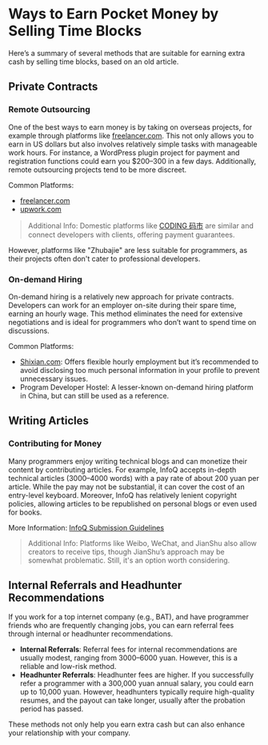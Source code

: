 # Ways to Earn Pocket Money by Selling Time Blocks

Here’s a summary of several methods that are suitable for earning extra cash by selling time blocks, based on an old article.

## Private Contracts

### Remote Outsourcing

One of the best ways to earn money is by taking on overseas projects, for example through platforms like [freelancer.com](http://freelancer.com). This not only allows you to earn in US dollars but also involves relatively simple tasks with manageable work hours. For instance, a WordPress plugin project for payment and registration functions could earn you $200–300 in a few days. Additionally, remote outsourcing projects tend to be more discreet.

Common Platforms:
- [freelancer.com](http://freelancer.com)
- [upwork.com](https://www.upwork.com/)

> Additional Info: Domestic platforms like [CODING 码市](https://mart.coding.net) are similar and connect developers with clients, offering payment guarantees.

However, platforms like "Zhubajie" are less suitable for programmers, as their projects often don't cater to professional developers.

### On-demand Hiring

On-demand hiring is a relatively new approach for private contracts. Developers can work for an employer on-site during their spare time, earning an hourly wage. This method eliminates the need for extensive negotiations and is ideal for programmers who don’t want to spend time on discussions.

Common Platforms:
- [Shixian.com](http://shixian.com): Offers flexible hourly employment but it’s recommended to avoid disclosing too much personal information in your profile to prevent unnecessary issues.
- Program Developer Hostel: A lesser-known on-demand hiring platform in China, but can still be used as a reference.

## Writing Articles

### Contributing for Money

Many programmers enjoy writing technical blogs and can monetize their content by contributing articles. For example, InfoQ accepts in-depth technical articles (3000–4000 words) with a pay rate of about 200 yuan per article. While the pay may not be substantial, it can cover the cost of an entry-level keyboard. Moreover, InfoQ has relatively lenient copyright policies, allowing articles to be republished on personal blogs or even used for books.

More Information: [InfoQ Submission Guidelines](https://www.infoq.cn/instruction)

> Additional Info: Platforms like Weibo, WeChat, and JianShu also allow creators to receive tips, though JianShu’s approach may be somewhat problematic. Still, it's an option worth considering.

## Internal Referrals and Headhunter Recommendations

If you work for a top internet company (e.g., BAT), and have programmer friends who are frequently changing jobs, you can earn referral fees through internal or headhunter recommendations.

- **Internal Referrals**: Referral fees for internal recommendations are usually modest, ranging from 3000–6000 yuan. However, this is a reliable and low-risk method.
- **Headhunter Referrals**: Headhunter fees are higher. If you successfully refer a programmer with a 300,000 yuan annual salary, you could earn up to 10,000 yuan. However, headhunters typically require high-quality resumes, and the payout can take longer, usually after the probation period has passed.

These methods not only help you earn extra cash but can also enhance your relationship with your company.
